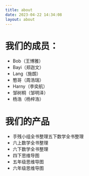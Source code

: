```yaml
---
title: about
date: 2023-04-22 14:34:08
layout: about
---
```

# 我们的成员：
- Bob（王博雅）
- Bayi（郑迦文）
- Lang（施朗）
- 憨哥（周浩瑞）
- Harny（李奕航）
- 邹树桐（邹明泽）
- 杨浩（杨梓浩）
  
# 我们的产品
- 手残小组全书整理五下数学全书整理
- 六上数学全书整理
- 六下数学全书整理
- 四下思维导图
- 五年级思维导图
- 六年级思维导图
